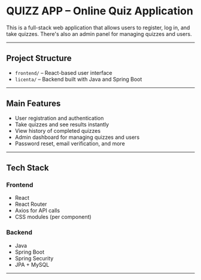 # QUIZZ APP – Online Quiz Application

This is a full-stack web application that allows users to register, log in, and take quizzes. There's also an admin panel for managing quizzes and users.

---

## Project Structure

- `frontend/` – React-based user interface
- `licenta/` – Backend built with Java and Spring Boot

---

## Main Features

- User registration and authentication
- Take quizzes and see results instantly
- View history of completed quizzes
- Admin dashboard for managing quizzes and users
- Password reset, email verification, and more

---

## Tech Stack

### Frontend
- React
- React Router
- Axios for API calls
- CSS modules (per component)

### Backend
- Java
- Spring Boot
- Spring Security
- JPA + MySQL

---
